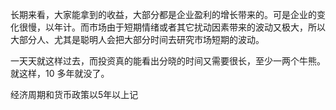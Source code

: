 长期来看，大家能拿到的收益，大部分都是企业盈利的增长带来的。可是企业的变化很慢，以年计。而市场由于短期情绪或者其它扰动因素带来的波动又极大，所以大部分人、尤其是聪明人会把大部分时间去研究市场短期的波动。

一天天就这样过去，而投资真的能看出分晓的时间又需要很长，至少一两个牛熊。就这样，10 多年就没了。


经济周期和货币政策以5年以上记




